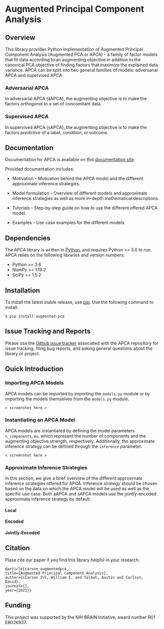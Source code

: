 # Augmented Principal Component Analysis


## Overview

This library provides Python implementation of Augmented Principal Component Analysis (Augmented PCA or APCA) - a family of factor models that fit data according to an augmenting objective in addition to the canonical PCA objective of finding factors that maximize the explained data variance. APCA can be split into two general families of models: adversarial APCA and supervised APCA.


### Adversarial APCA

In adversarial APCA (aAPCA), the augmenting objective is to make the factors *orthogonal* to a set of concomitant data.


### Supervised APCA

In supervised APCA (sAPCA), the augmenting objective is to make the factors *predictive* of a label, condition, or outcome.


## Documentation

Documentation for APCA is available on this [documentation site]().

Provided documentation includes:

* Motivation - Motivation behind the APCA model and the different approximate inference strategies.

* Model formulation - Overview of different models and approximate inference strategies as well as more in-depth mathematical descriptions.

* Tutorials - Step-by-step guide on how to use the different offered APCA model.

* Examples - Use case examples for the different models.


## Dependencies

The APCA library is written in [Python](https://www.python.org/), and requires Python >= 3.6 to run. APCA relies on the following libraries and version numbers:

* Python >= 3.6
* NumPy >= 1.19.2
* SciPy >= 1.5.2


## Installation

To install the latest stable release, use [pip](https://pip.pypa.io/en/stable/reference/pip_install/). Use the following command to install:

    $ pip install augmented-pca


## Issue Tracking and Reports

Please use the [Github issue tracker](https://github.com/wecarsoniv/augmented-pca/issues) associated with the APCA repository for issue tracking, filing bug reports, and asking general questions about the library or project.


## Quick Introduction

### Importing APCA Models

APCA models can be imported by importing the `models.py` module or by importing the models themselves from the `models.py` module.

    < screenshot here >


### Instantiating an APCA Model

APCA models are instantiated by defining the model parameters `n_components`, `mu`, which represent the number of components and the augmenting objective strength, respectively. Additionally, the approximate inference strategy can be defined through the `inference` parameter.

    < screenshot here >


### Approximate Inference Strategies

In this section, we give a brief overview of the different approximate inference strategies offered for APCA. Inference strategy should be chosen based on the data on which the APCA model will be used as well as the specific use case. Both aAPCA and sAPCA models use the jointly-encoded approximate inference strategy by default.

#### Local

#### Encoded

#### Jointly-Encoded




## Citation

Plase cite our paper if you find this library helpful in your research:

    @article{carson_augmentedpca,
    title={Augmented Principal Component Analysis},
    author={{Carson IV}, William E. and Talbot, Austin and Carlson, David},
    journal={},
    year={2021}}


## Funding

This project was supported by the NIH BRAIN Initiative, award number R01 EB026937.

